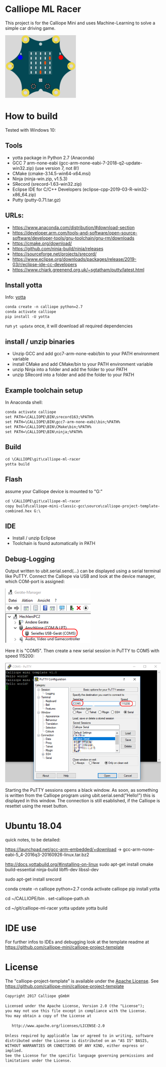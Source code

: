 # Calliope ML Racer

This project is for the Calliope Mini and uses Machine-Learning to solve 
a simple car driving game. 

![Calliope ML-Racer](https://raw.githubusercontent.com/ferenc-hechler/calliope-ml-racer/master/images/Calliope-ML-Racer.gif)



# How to build

Tested with Windows 10:

## Tools

* yotta package in Python 2.7 (Anaconda) 
* GCC 7 arm-none-eabi (gcc-arm-none-eabi-7-2018-q2-update-win32.zip) (use version 7, not 8!)
* CMake (cmake-3.14.5-win64-x64.msi)
* Ninja (ninja-win.zip, v1.5.3)
* SRecord (srecord-1.63-win32.zip) 
* Eclipse IDE for C/C++ Developers (eclipse-cpp-2019-03-R-win32-x86_64.zip)
* Putty (putty-0.71.tar.gz)

## URLs:

* https://www.anaconda.com/distribution/#download-section 
* https://developer.arm.com/tools-and-software/open-source-software/developer-tools/gnu-toolchain/gnu-rm/downloads
* https://cmake.org/download/
* https://github.com/ninja-build/ninja/releases
* https://sourceforge.net/projects/srecord/
* https://www.eclipse.org/downloads/packages/release/2019-03/r/eclipse-ide-cc-developers
* https://www.chiark.greenend.org.uk/~sgtatham/putty/latest.html

## Install yotta

Info: [yotta](http://docs.yottabuild.org/#installing)

```
conda create -n calliope python=2.7
conda activate calliope
pip install -U yotta
```

run `yt update` once, it will download all required dependencies

## install / unzip binaries

* Unzip GCC and add gcc7-arm-none-eabi/bin to your PATH environment variable
* install CMake and add CMake/bin to your PATH environment variable
* unzip Ninja into a folder and add the folder to your PATH
* unzip SRecord into a folder and add the folder to your PATH

## Example toolchain setup

In Anaconda shell:

```
conda activate calliope
set PATH=\CALLIOPE\BIN\srecord163;%PATH%
set PATH=\CALLIOPE\BIN\gcc7-arm-none-eabi\bin;%PATH%
set PATH=\CALLIOPE\BIN\CMake\bin;%PATH%
set PATH=\CALLIOPE\BIN\ninja;%PATH%
```

## Build

```
cd \CALLIOPE\git\calliope-ml-racer
yotta build
```

## Flash

assume your Calliope device is mounted to "G:"

```
cd \CALLIOPE\git\calliope-ml-racer
copy build\calliope-mini-classic-gcc\source\calliope-project-template-combined.hex G:\
```

## IDE

* Install / unzip Eclipse
* Toolchain is found automatically in PATH


## Debug-Logging

Output written to ubit.serial.send(...) can be displayed using a serial terminal like PuTTY.
Connect the Calliope via USB and look at the device manager, which COM-port is assigned:

![Device-Manager USB-COM port lookup](https://raw.githubusercontent.com/ferenc-hechler/calliope-ml-racer/master/images/device_manager-com_port-for-usb.png)

Here it is "COM5".
Then create a new serial session in PuTTY to COM5 with speed 115200:

![PuTTY serial settings](https://raw.githubusercontent.com/ferenc-hechler/calliope-ml-racer/master/images/putty-connect-calliope-serial.png)
 
Starting the PuTTY sessions opens a black window. As soon, as something is written from the Calliope program using ubit.serial.send("Hello!") this is displayed in this window.
The connection is still esablished, if the Calliope is resettet using the reset button.


# Ubuntu 18.04

quick notes, to be detailed:

https://launchpad.net/gcc-arm-embedded/+download
-> gcc-arm-none-eabi-5_4-2016q3-20160926-linux.tar.bz2 

http://docs.yottabuild.org/#installing-on-linux
sudo apt-get install cmake build-essential ninja-build libffi-dev libssl-dev

sudo apt-get install srecord

conda create -n calliope python=2.7
conda activate calliope
pip install yotta

cd ~/CALLIOPE/bin
. set-calliope-path.sh 

cd ~/git/calliope-ml-racer
yotta update
yotta build


# IDE use

For further infos to IDEs and debugging look at the template readme at https://github.com/calliope-mini/calliope-project-template  


# License

The "calliope-project-template" is available under the [Apache License](LICENSE).
See https://github.com/calliope-mini/calliope-project-template

```
Copyright 2017 Calliope gGmbH

Licensed under the Apache License, Version 2.0 (the "License");
you may not use this file except in compliance with the License.
You may obtain a copy of the License at

   http://www.apache.org/licenses/LICENSE-2.0

Unless required by applicable law or agreed to in writing, software
distributed under the License is distributed on an "AS IS" BASIS,
WITHOUT WARRANTIES OR CONDITIONS OF ANY KIND, either express or implied.
See the License for the specific language governing permissions and
limitations under the License.
````

